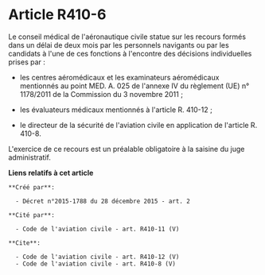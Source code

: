 # Article R410-6

Le conseil médical de l'aéronautique civile statue sur les recours formés dans un délai de deux mois par les personnels
navigants ou par les candidats à l'une de ces fonctions à l'encontre des décisions individuelles prises par :

- les centres aéromédicaux et les examinateurs aéromédicaux mentionnés au point MED. A. 025 de l'annexe IV du règlement (UE)
n° 1178/2011 de la Commission du 3 novembre 2011 ;

- les évaluateurs médicaux mentionnés à l'article R. 410-12 ;

- le directeur de la sécurité de l'aviation civile en application de l'article R. 410-8. 

L'exercice de ce recours est un préalable obligatoire à la saisine du juge administratif.

**Liens relatifs à cet article**

	**Créé par**:

	  - Décret n°2015-1788 du 28 décembre 2015 - art. 2

	**Cité par**:

	  - Code de l'aviation civile - art. R410-11 (V)

	**Cite**:

	  - Code de l'aviation civile - art. R410-12 (V)
	  - Code de l'aviation civile - art. R410-8 (V)
